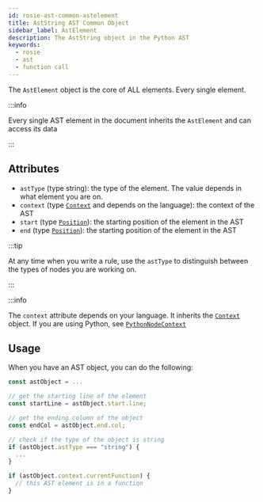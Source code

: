 ```yaml
---
id: rosie-ast-common-astelement
title: AstString AST Common Object
sidebar_label: AstElement
description: The AstString object in the Python AST
keywords:
  - rosie
  - ast
  - function call
---
```


The `AstElement` object is the core of ALL elements. Every single element.

:::info

Every single AST element in the document inherits the `AstElement` and can access its data

:::

## Attributes

- `astType` (type string): the type of the element. The value depends in what element you are on.
- `context` (type [`Context`](/docs/rosie/ast/common/rosie-ast-common-context) and depends on the language): the context of the AST
- `start` (type [`Position`](/docs/rosie/ast/common/rosie-ast-common-position)): the starting position of the element in the AST
- `end` (type [`Position`](/docs/rosie/ast/common/rosie-ast-common-position)): the starting position of the element in the AST

:::tip

At any time when you write a rule, use the `astType` to distinguish between the types of nodes
you are working on.

:::

:::info

The `context` attribute depends on your language. It inherits the [`Context`](/docs/rosie/ast/common/rosie-ast-common-context) object.
If you are using Python, see [`PythonNodeContext`](/docs/rosie/ast/common/rosie-ast-common-context)

## Usage

When you have an AST object, you can do the following:

```javascript
const astObject = ...

// get the starting line of the element
const startLine = astObject.start.line;

// get the ending column of the object
const endCol = astObject.end.col;

// check if the type of the object is string
if (astObject.astType === "string") {
  ...
}

if (astObject.context.currentFunction) {
  // this AST element is in a function
}
```
